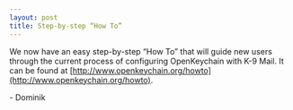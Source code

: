 ```yaml
---
layout: post
title: Step-by-step “How To”
---
```


We now have an easy step-by-step “How To” that will guide new users through the current process of configuring OpenKeychain with K-9 Mail. It can be found at [http://www.openkeychain.org/howto](http://www.openkeychain.org/howto).

\- Dominik